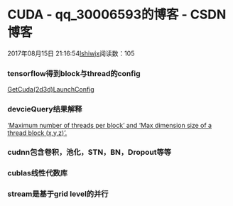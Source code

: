 # CUDA - qq_30006593的博客 - CSDN博客





2017年08月15日 21:16:54[lshiwjx](https://me.csdn.net/qq_30006593)阅读数：105








### tensorflow得到block与thread的config

[GetCuda(2d3d)LaunchConfig](https://github.com/tensorflow/tensorflow/blob/master/tensorflow/core/util/cuda_kernel_helper.h)

### devcieQuery结果解释

[‘Maximum number of threads per block’ and ‘Max dimension size of a thread block (x,y,z)’.](https://devtalk.nvidia.com/default/topic/978550/maximum-number-of-threads-on-thread-block/?offset=3)

### cudnn包含卷积，池化，STN，BN，Dropout等等

### cublas线性代数库

### stream是基于grid level的并行



